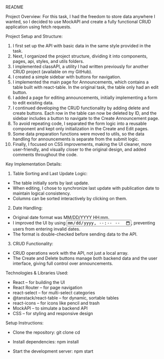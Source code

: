 README

Project Overview:
For this task, I had the freedom to store data anywhere I wanted, so I decided to use MockAPI and create a fully functional CRUD application using fetch requests.

Project Setup and Structure:

1. I first set up the API with basic data in the same style provided in the task.
2. Next, I organized the project structure, dividing it into components, pages, api, styles, and utils folders.
3. I implemented classAPI, a utility I had written previously for another CRUD project (available on my GitHub).
4. I created a simple sidebar with buttons for navigation.
5. I implemented the main page for Announcements, which contains a table built with react-table. In the original task, the table only had an edit button.
6. I added a page for editing announcements, initially implementing a form to edit existing data.
7. I continued developing the CRUD functionality by adding delete and create buttons. Each row in the table can now be deleted by ID, and the sidebar includes a button to navigate to the Create Announcement page.
8. To avoid repeating code, I separated the form logic into a reusable component and kept only initialization in the Create and Edit pages.
9. Some data preparation functions were moved to utils, so the data handling for announcements is separate from the submit logic.
10. Finally, I focused on CSS improvements, making the UI cleaner, more user-friendly, and visually closer to the original design, and added comments throughout the code.


Key Implementation Details:

1. Table Sorting and Last Update Logic:
- The table initially sorts by last update.
- When editing, I chose to synchronize last update with publication date to maintain logical consistency.
- Columns can be sorted interactively by clicking on them.

2. Date Handling:
- Original date format was MM/DD/YYYY HH:mm.
- I improved the UI by using <input type="datetime-local">, preventing users from entering invalid dates.
- The format is double-checked before sending data to the API.

3. CRUD Functionality:
- CRUD operations work with the API, not just a local array.
- The Create and Delete buttons manage both backend data and the user interface, giving full control over announcements.

Technologies & Libraries Used:

- React – for building the UI
- React Router – for page navigation
- react-select – for multi-select categories
- @tanstack/react-table – for dynamic, sortable tables
- react-icons – for icons like pencil and trash
- MockAPI – to simulate a backend API
- CSS – for styling and responsive design

Setup Instructions:

- Clone the repository:
    git clone <repository-url>
    cd <project-folder>

- Install dependencies:
    npm install

- Start the development server:
    npm start